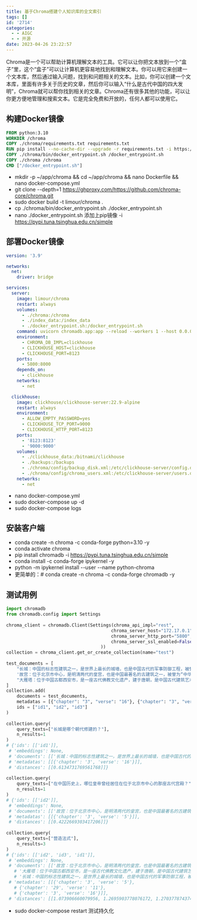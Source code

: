 ```yaml
---
title: 基于Chroma搭建个人知识库的全文索引
tags: []
id: '2714'
categories:
  - - AIGC
  - - 开源
date: 2023-04-26 23:22:57
---
```


Chroma是一个可以帮助计算机理解文本的工具。它可以让你把文本放到一个“盒子”里，这个“盒子”可以让计算机更容易地找到和理解文本。你可以用它来创建一个文本库，然后通过输入问题，找到和问题相关的文本。比如，你可以创建一个文本库，里面有许多关于历史的文章，然后你可以输入“什么是古代中国的四大发明”，Chroma就可以帮你找到相关的文章。Chroma还有很多其他的功能，可以让你更方便地管理和搜索文本。它是完全免费和开放的，任何人都可以使用它。

## 构建Docker镜像

```Dockerfile
FROM python:3.10
WORKDIR /chroma
COPY ./chroma/requirements.txt requirements.txt
RUN pip install --no-cache-dir --upgrade -r requirements.txt -i https://pypi.tuna.tsinghua.edu.cn/simple
COPY ./chroma/bin/docker_entrypoint.sh /docker_entrypoint.sh
COPY ./chroma /chroma
CMD ["/docker_entrypoint.sh"]
```

*   mkdir -p ~/app/chroma && cd ~/app/chroma && nano Dockerfile && nano docker-compose.yml
*   git clone --depth=1 https://ghproxy.com/https://github.com/chroma-core/chroma.git
*   sudo docker build -t limour/chroma .
*   cp ./chroma/bin/docker\_entrypoint.sh ./docker\_entrypoint.sh
*   nano ./docker\_entrypoint.sh 添加上pip镜像 -i https://pypi.tuna.tsinghua.edu.cn/simple

## 部署Docker镜像

```yml
version: '3.9'

networks:
  net:
    driver: bridge

services:
  server:
    image: limour/chroma
    restart: always
    volumes:
      - ./chroma:/chroma
      - ./index_data:/index_data
      - ./docker_entrypoint.sh:/docker_entrypoint.sh
    command: uvicorn chromadb.app:app --reload --workers 1 --host 0.0.0.0 --port 8000 --log-config log_config.yml
    environment:
      - CHROMA_DB_IMPL=clickhouse
      - CLICKHOUSE_HOST=clickhouse
      - CLICKHOUSE_PORT=8123
    ports:
      - 5800:8000
    depends_on:
      - clickhouse
    networks:
      - net

  clickhouse:
    image: clickhouse/clickhouse-server:22.9-alpine
    restart: always
    environment:
      - ALLOW_EMPTY_PASSWORD=yes
      - CLICKHOUSE_TCP_PORT=9000
      - CLICKHOUSE_HTTP_PORT=8123
    ports:
      - '8123:8123'
      - '9000:9000'
    volumes:
      - ./clickhouse_data:/bitnami/clickhouse
      - ./backups:/backups
      - ./chroma/config/backup_disk.xml:/etc/clickhouse-server/config.d/backup_disk.xml
      - ./chroma/config/chroma_users.xml:/etc/clickhouse-server/users.d/chroma.xml
    networks:
      - net
```

*   nano docker-compose.yml
*   sudo docker-compose up -d
*   sudo docker-compose logs

## 安装客户端

*   conda create -n chroma -c conda-forge python=3.10 -y
*   conda activate chroma
*   pip install chromadb -i https://pypi.tuna.tsinghua.edu.cn/simple
*   conda install -c conda-forge ipykernel -y
*   python -m ipykernel install --user --name python-chroma
*   更简单的：# conda create -n chroma -c conda-forge chromadb -y

## 测试用例

```python
import chromadb
from chromadb.config import Settings
 
chroma_client = chromadb.Client(Settings(chroma_api_impl="rest",
                                        chroma_server_host="172.17.0.1",
                                        chroma_server_http_port="5800",
                                        chroma_server_ssl_enabled=False
                                    ))
collection = chroma_client.get_or_create_collection(name="test")
 
test_documents = [
    "长城：中国的标志性建筑之一，是世界上最长的城墙，也是中国古代的军事防御工程，被誉为世界七大奇迹之一。",
    '故宫：位于北京市中心，是明清两代的皇宫，也是中国最著名的古建筑之一，被誉为“中华民族的瑰宝”。',
    "大雁塔：位于中国古都西安市，是一座古代佛教文化遗产，建于唐朝，是中国古代建筑艺术的杰出代表。"
]
collection.add(
    documents = test_documents,
    metadatas = [{"chapter": "3", "verse": "16"}, {"chapter": "3", "verse": "5"}, {"chapter": "29", "verse": "11"}],
    ids = ["id1", "id2", "id3"]
)
 
collection.query(
    query_texts=["长城是哪个朝代修建的？"],
    n_results=1
)
# {'ids': [['id1']],
 # 'embeddings': None,
 # 'documents': [['长城：中国的标志性建筑之一，是世界上最长的城墙，也是中国古代的军事防御工程，被誉为世界七大奇迹之一。']],
 # 'metadatas': [[{'chapter': '3', 'verse': '16'}]],
 # 'distances': [[0.6134731769561768]]}
 
collection.query(
    query_texts=["在中国历史上，哪位皇帝曾经居住在位于北京市中心的那座古代宫殿？"],
    n_results=1
)
# {'ids': [['id2']],
 # 'embeddings': None,
 # 'documents': [['故宫：位于北京市中心，是明清两代的皇宫，也是中国最著名的古建筑之一，被誉为“中华民族的瑰宝”。']],
 # 'metadatas': [[{'chapter': '3', 'verse': '5'}]],
 # 'distances': [[0.4222669303417206]]}
 
collection.query(
    query_texts=["营造法式"],
    n_results=3
)
# {'ids': [['id2', 'id3', 'id1']],
 # 'embeddings': None,
 # 'documents': [['故宫：位于北京市中心，是明清两代的皇宫，也是中国最著名的古建筑之一，被誉为“中华民族的瑰宝”。',
   # '大雁塔：位于中国古都西安市，是一座古代佛教文化遗产，建于唐朝，是中国古代建筑艺术的杰出代表。',
   # '长城：中国的标志性建筑之一，是世界上最长的城墙，也是中国古代的军事防御工程，被誉为世界七大奇迹之一。']],
 # 'metadatas': [[{'chapter': '3', 'verse': '5'},
   # {'chapter': '29', 'verse': '11'},
   # {'chapter': '3', 'verse': '16'}]],
 # 'distances': [[1.073906660079956, 1.2695903778076172, 1.2703778743743896]]}
```

*   sudo docker-compose restart 测试持久化